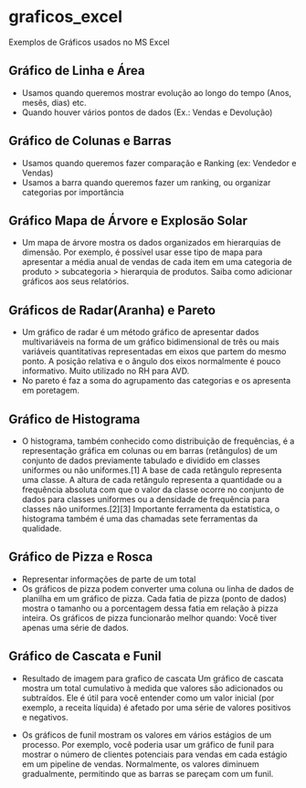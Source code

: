 # graficos_excel
Exemplos de Gráficos usados no MS Excel 


## Gráfico de Linha e Área
- Usamos quando queremos mostrar evolução ao longo do tempo (Anos, mesês, dias) etc.
- Quando houver vários pontos de dados (Ex.: Vendas e Devolução)

## Gráfico de Colunas e Barras
- Usamos quando queremos fazer comparação e Ranking (ex: Vendedor e Vendas)
- Usamos a barra quando queremos fazer um ranking, ou organizar categorias por importãncia

## Gráfico Mapa de Árvore e Explosão Solar
- Um mapa de árvore mostra os dados organizados em hierarquias de dimensão. Por exemplo, é possível usar esse tipo de mapa para apresentar a média anual de vendas de cada item em uma categoria de produto > subcategoria > hierarquia de produtos. Saiba como adicionar gráficos aos seus relatórios.


## Gráficos de Radar(Aranha) e Pareto
- Um gráfico de radar é um método gráfico de apresentar dados multivariáveis na forma de um gráfico bidimensional de três ou mais variáveis quantitativas representadas em eixos que partem do mesmo ponto. A posição relativa e o ângulo dos eixos normalmente é pouco informativo. Muito utilizado no RH para AVD.
- No pareto é faz a soma do agrupamento das categorias e os apresenta em poretagem.

## Gráfico de Histograma
- O histograma, também conhecido como distribuição de frequências, é a representação gráfica em colunas ou em barras (retângulos) de um conjunto de dados previamente tabulado e dividido em classes uniformes ou não uniformes.[1] A base de cada retângulo representa uma classe. A altura de cada retângulo representa a quantidade ou a frequência absoluta com que o valor da classe ocorre no conjunto de dados para classes uniformes ou a densidade de frequência para classes não uniformes.[2][3] Importante ferramenta da estatística, o histograma também é uma das chamadas sete ferramentas da qualidade.

## Gráfico de Pizza e Rosca
- Representar informações de parte de um total
- Os gráficos de pizza podem converter uma coluna ou linha de dados de planilha em um gráfico de pizza. Cada fatia de pizza (ponto de dados) mostra o tamanho ou a porcentagem dessa fatia em relação à pizza inteira. Os gráficos de pizza funcionarão melhor quando: Você tiver apenas uma série de dados.

## Gráfico de Cascata e Funil
- Resultado de imagem para grafico de cascata Um gráfico de cascata mostra um total cumulativo à medida que valores são adicionados ou subtraídos. Ele é útil para você entender como um valor inicial (por exemplo, a receita líquida) é afetado por uma série de valores positivos e negativos.

- Os gráficos de funil mostram os valores em vários estágios de um processo. Por exemplo, você poderia usar um gráfico de funil para mostrar o número de clientes potenciais para vendas em cada estágio em um pipeline de vendas. Normalmente, os valores diminuem gradualmente, permitindo que as barras se pareçam com um funil.



